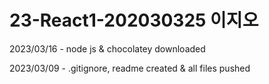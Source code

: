 # 23-React1-202030325 이지오


2023/03/16 - node js & chocolatey downloaded<br>
</t>

2023/03/09 - .gitignore, readme created & all files pushed